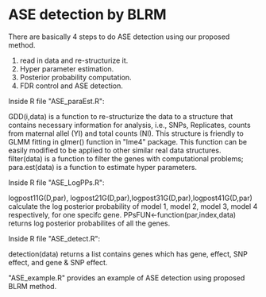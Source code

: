 # ASE detection by BLRM

There are basically 4 steps to do ASE detection using our proposed method.
1. read in data and re-structurize it.
2. Hyper parameter estimation.
3. Posterior probability computation.
4. FDR control and ASE detection.

Inside R file "ASE_paraEst.R":

GDD(i,data) is a function to re-structurize the data to a structure that contains necessary information for analysis, i.e., SNPs, Replicates, counts  from maternal allel (YI) and total counts (NI). This structure is friendly to GLMM fitting in glmer() function in "lme4" package. This function can be easily modified to be applied to other similar real data structures.             
filter(data) is a function to filter the genes with computational problems; para.est(data) is a function to estimate hyper parameters.

Inside R file "ASE_LogPPs.R":

logpost11G(D,par), logpost21G(D,par),logpost31G(D,par),logpost41G(D,par) calculate the log posterior probability of model 1, model 2, model 3, model 4 respectively, for one specifc gene.
PPsFUN<-function(par,index,data) returns log posterior probabilites of all the genes.

Inside R file "ASE_detect.R":

detection(data) returns a list contains  genes which has gene, effect, SNP effect, and gene & SNP effect.

"ASE_example.R" provides an example of ASE detection using proposed BLRM method.
